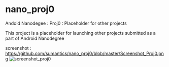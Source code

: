 # nano_proj0
Andoid Nanodegee : Proj0 : Placeholder for other projects

This project is a placeholder for launching other projects submitted as a part of Android Nanodegree

screenshot : https://github.com/sumantics/nano_proj0/blob/master/Screenshot_Proj0.png
![screenshot_proj0](https://cloud.githubusercontent.com/assets/16359513/13608850/81dd1e20-e57c-11e5-93aa-cad0537f1f0e.png)
